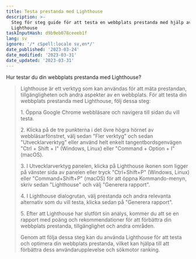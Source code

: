 ```yaml
---
title: Testa prestanda med Lighthouse
description: >-
  Steg för steg guide för att testa en webbplats prestanda med hjälp av
  Lighthouse
taskInputHash: d9b9eb078ceeeb1f
lang: sv
ignore: '/* cSpell:locale sv,en*/'
date_published: '2023-03-24'
date_modified: '2023-03-31'
date_updated: '2023-03-31'
---
```

Hur testar du din webbplats prestanda med Lighthouse?

> Lighthouse är ett verktyg som kan användas för att mäta prestandan, tillgängligheten och andra aspekter av en webbplats. För att testa din webbplats prestanda med Lighthouse, följ dessa steg:
> 
> 1\. Öppna Google Chrome webbläsare och navigera till sidan du vill testa.
> 
> 2\. Klicka på de tre punkterna i det övre högra hörnet av webbläsarfönstret, välj sedan "Fler verktyg" och sedan "Utvecklarverktyg" eller använd helt enkelt tangentbordsgenvägen "Ctrl + Shift + I" (Windows, Linux) eller "Command + Option + I" (macOS).
> 
> 3\. I Utvecklarverktyg panelen, klicka på Lighthouse ikonen som ligger på vänster sida av panelen eller tryck "Ctrl+Shift+P" (Windows, Linux) eller "Command+Shift+P" (macOS) för att öppna Kommando-menyn, skriv sedan "Lighthouse" och välj "Generera rapport".
> 
> 4\. I Lighthouse dialogrutan, välj prestanda och andra relevanta alternativ som du vill testa, klicka sedan på "Generera rapport".
> 
> 5\. Efter att Lighthouse har slutfört sin analys, kommer du att se en rapport med poäng och rekommendationer för att förbättra din webbplats prestanda, tillgänglighet och andra områden.
> 
> Genom att följa dessa steg kan du använda Lighthouse för att testa och optimera din webbplats prestanda, vilket kan hjälpa till att förbättra dess användarupplevelse och sökmotor ranking.
